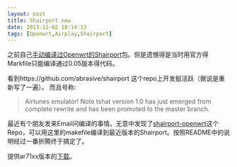 ```yaml
---
layout: post
title: Shairport new
date: 2013-12-02 18:14:13
tags: [Openwrt,Airplay,Shairport]
---
```


之前自己[手动编译过Openwrt的Shairport][shairport blog]包。但是遗憾得是当时用官方得Markfile只能编译通过0.05版本得代码。

看到https://github.com/abrasive/shairport 这个repo上开发挺活跃（据说是重新写了一遍）。
而且号称:

> Airtunes emulator! Note tshat version 1.0 has just emerged from complete rewrite and has been promoted to the master branch.

最近有个朋友发来Email问编译的事情。无意中发现了[shairport-openwrt][2]这个Repo，可以用这里的makefile编译到最近版本的Shairport。按照README中的说明经过一番折腾终于搞定了。

提供ar71xx版本的[下载][3]。


[shairport blog]: http://blog.yuzhuohui.info/2013/09/02/shairport-for-openwrt-ar71xx/
[2]: https://github.com/sm3rt/OpenWRT-ShairPort
[3]: http://d.pr/f/13n6
